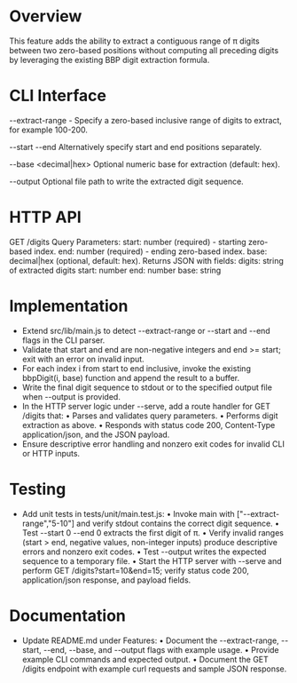 # Overview

This feature adds the ability to extract a contiguous range of π digits between two zero-based positions without computing all preceding digits by leveraging the existing BBP digit extraction formula.

# CLI Interface

--extract-range <start>-<end>
    Specify a zero-based inclusive range of digits to extract, for example 100-200.

--start <start> --end <end>
    Alternatively specify start and end positions separately.

--base <decimal|hex>
    Optional numeric base for extraction (default: hex).

--output <path>
    Optional file path to write the extracted digit sequence.

# HTTP API

GET /digits
    Query Parameters:
      start: number (required) - starting zero-based index.
      end: number (required) - ending zero-based index.
      base: decimal|hex (optional, default: hex).
    Returns JSON with fields:
      digits: string of extracted digits
      start: number
      end: number
      base: string

# Implementation

- Extend src/lib/main.js to detect --extract-range or --start and --end flags in the CLI parser.
- Validate that start and end are non-negative integers and end >= start; exit with an error on invalid input.
- For each index i from start to end inclusive, invoke the existing bbpDigit(i, base) function and append the result to a buffer.
- Write the final digit sequence to stdout or to the specified output file when --output is provided.
- In the HTTP server logic under --serve, add a route handler for GET /digits that:
  • Parses and validates query parameters.
  • Performs digit extraction as above.
  • Responds with status code 200, Content-Type application/json, and the JSON payload.
- Ensure descriptive error handling and nonzero exit codes for invalid CLI or HTTP inputs.

# Testing

- Add unit tests in tests/unit/main.test.js:
  • Invoke main with ["--extract-range","5-10"] and verify stdout contains the correct digit sequence.
  • Test --start 0 --end 0 extracts the first digit of π.
  • Verify invalid ranges (start > end, negative values, non-integer inputs) produce descriptive errors and nonzero exit codes.
  • Test --output writes the expected sequence to a temporary file.
  • Start the HTTP server with --serve and perform GET /digits?start=10&end=15; verify status code 200, application/json response, and payload fields.

# Documentation

- Update README.md under Features:
  • Document the --extract-range, --start, --end, --base, and --output flags with example usage.
  • Provide example CLI commands and expected output.
  • Document the GET /digits endpoint with example curl requests and sample JSON response.
